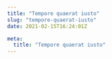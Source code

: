 ```yaml
---
title: "Tempore quaerat iusto"
slug: "tempore-quaerat-iusto"
date: 2021-02-15T16:24:01Z

meta:
  title: "Tempore quaerat iusto"
---
```


